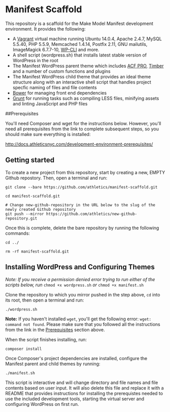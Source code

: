 # Manifest Scaffold

This repository is a scaffold for the Make Model Manifest development environment. It provides the following:

* A [Vagrant](http://docs.vagrantup.com/v2/boxes.html) virtual machine running Ubuntu 14.0.4, Apache 2.4.7, MySQL 5.5.40, PHP 5.5.9, Memcached 1.4.14, Postfix 2.11, GNU mailutils, ImageMagick 6.7.7-10, [WP-CLI](http://wp-cli.org/) and more.
* A shell script (wordpress.sh) that installs latest stable version of WordPress in the root
* The Manifest WordPress parent theme which includes [ACF PRO](http://www.advancedcustomfields.com/pro/), [Timber](http://upstatement.com/timber/) and a number of custom functions and plugins
* The Manifest WordPress child theme that provides an ideal theme structure along with an interactive shell script that handles project specfic naming of files and file contents
* [Bower](http://bower.io/) for managing front end dependencies
* [Grunt](http://gruntjs.com/getting-started) for running tasks such as compiling LESS files, minifying assets and linting JavaScript and PHP files

##Prerequisites

You'll need Composer and wget for the instructions below. However, you'll need all prerequisites from the link to complete subsequent steps, so you should make sure everything is installed:

http://docs.athleticsnyc.com/development-environment-prerequisites/

## Getting started

To create a new project from this repository, start by creating a new, EMPTY Github repostory. Then, open a terminal and run:

```
git clone --bare https://github.com/athletics/manifest-scaffold.git

cd manifest-scaffold.git

# Change new-github-repository in the URL below to the slug of the newly created Github repository
git push --mirror https://github.com/athletics/new-github-repository.git
```

Once this is complete, delete the bare repository by running the following commands:

```
cd ../

rm -rf manifest-scaffold.git
```

## Installing WordPress and Configuring Themes

*Note: If you receive a permission denied error trying to run either of the scripts below, run* `chmod +x wordpress.sh` *or* `chmod +x manifest.sh`  

Clone the repository to which you mirror pushed in the step above, `cd` into its root, then open a terminal and run:

```
./wordpress.sh
```

**Note:** If you haven't installed `wget`, you'll get the following error: `wget: command not found`. Please make sure that you followed all the instructions from the link in the [Prerequisites](https://github.com/athletics/manifest-scaffold#prerequisites) section above.

When the script finishes installing, run:

```
composer install
```

Once Composer's project dependencies are installed, configure the Manifest parent and child themes by running:

```
./manifest.sh
```

This script is interactive and will change directory and file names and file contents based on user input. It will also delete this file and replace it with a README that provides instructions for installing the prerequistes needed to use the included development tools, starting the virtual server and configuring WordPress on first run.

